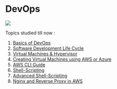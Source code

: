 # DevOps

<img src="https://readme-typing-svg.herokuapp.com/?font=ubuntu&color=%36BCF7FF&size=22&vCenter=true&height=40&lines=Learn+Devops+:);">

Topics studied till now :

1. [Basics of DevOps](https://github.com/Kraken57/DevOps/blob/main/DEVOPS/1.DevOps/devops-intro.md)
2. [Software Development Life Cycle](https://github.com/Kraken57/DevOps/blob/main/DEVOPS/2.SDLC/sldc.md)
3. [Virtual Machines & Hypervisor](https://github.com/Kraken57/DevOps/blob/main/DEVOPS/3.VM/vm.md)
4. [Creating Virtual Machines using AWS or Azure](https://github.com/Kraken57/DevOps/blob/main/DEVOPS/4.Creating_VMs/create-vm.md)
5. [AWS CLI Guide](https://github.com/Kraken57/DevOps/blob/main/DEVOPS/5.AWSCLI/cli.md)
6. [Shell-Scripting](https://github.com/Kraken57/DevOps/blob/main/DEVOPS/6.shell-scripting/shell.md)
7. [Advanced Shell-Scripting](https://github.com/Kraken57/DevOps/blob/main/DEVOPS/7.advanced-shell-scripting/adv-ss.md)
8. [Nginx and Reverse Proxy in AWS](https://github.com/Kraken57/DevOps/blob/main/DEVOPS/9.nginx/nginx.md)
